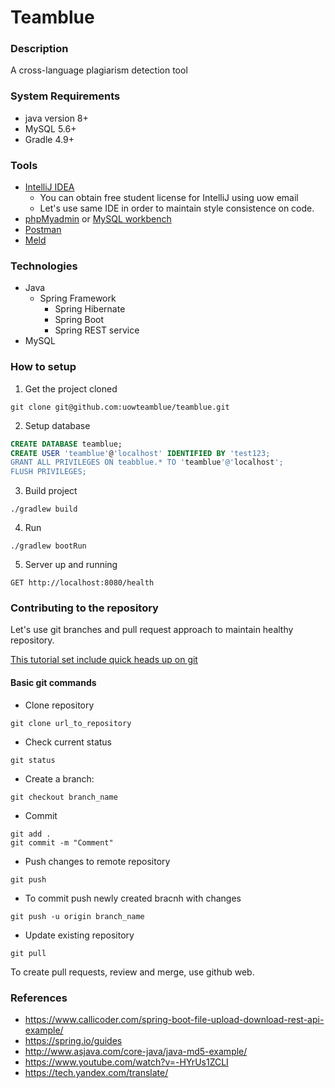 # Teamblue

### Description

A cross-language plagiarism detection tool 

### System Requirements

- java version 8+
- MySQL 5.6+
- Gradle 4.9+  

### Tools

- [IntelliJ IDEA](https://www.jetbrains.com/idea/)
    - You can obtain free student license for IntelliJ using uow email 
    - Let's use same IDE in order to maintain style consistence on code.
- [phpMyadmin](https://www.phpmyadmin.net/) or [MySQL workbench](https://www.mysql.com/products/workbench/)
- [Postman](https://www.getpostman.com/apps)
- [Meld](http://meldmerge.org/)

### Technologies

- Java 
    - Spring Framework
        - Spring Hibernate
        - Spring Boot
        - Spring REST service
 - MySQL 

### How to setup
1. Get the project cloned

`git clone git@github.com:uowteamblue/teamblue.git`

2. Setup database

```SQL 
CREATE DATABASE teamblue;
CREATE USER 'teamblue'@'localhost' IDENTIFIED BY 'test123;
GRANT ALL PRIVILEGES ON teabblue.* TO 'teamblue'@'localhost';
FLUSH PRIVILEGES;
```

3. Build project

`./gradlew build`

4. Run

`./gradlew bootRun`

5. Server up and running

`GET http://localhost:8080/health`

### Contributing to the repository

Let's use git branches and pull request approach to maintain healthy repository. 

[This tutorial set include quick heads up on git](http://gitimmersion.com/index.html)

#### Basic git commands

- Clone repository

`git clone url_to_repository`
- Check current status

`git status`
-  Create a branch: 

`git checkout branch_name`

- Commit 
```
git add .
git commit -m "Comment"
 ```
    
- Push changes to remote repository

`git push`

- To commit push newly created bracnh with changes

`git push -u origin branch_name`

- Update existing repository

`git pull`

To create pull requests, review and merge, use github web.   
 

### References
- https://www.callicoder.com/spring-boot-file-upload-download-rest-api-example/
- https://spring.io/guides
- http://www.asjava.com/core-java/java-md5-example/
- https://www.youtube.com/watch?v=-HYrUs1ZCLI
- https://tech.yandex.com/translate/
